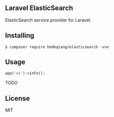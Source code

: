Laravel ElasticSearch
---

ElasticSearch service provider for Laravel.

## Installing

```shell
$ composer require hedeqiang/elasticsearch -vvv
```

## Usage
```php
app('es')->info();
```

TODO

## License

MIT
